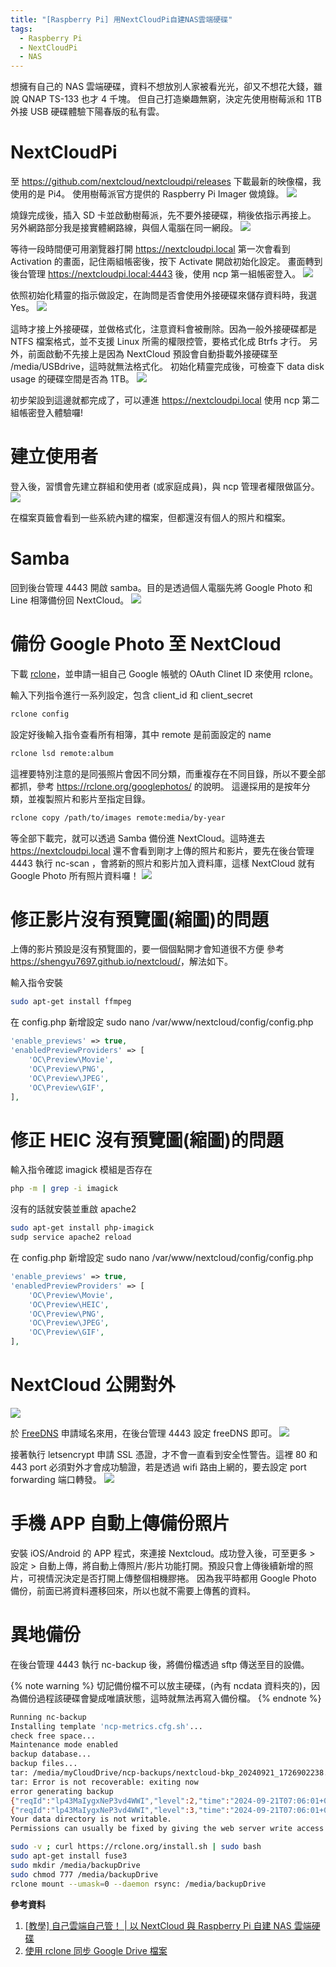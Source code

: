 ```yaml
---
title: "[Raspberry Pi] 用NextCloudPi自建NAS雲端硬碟"
tags:
  - Raspberry Pi
  - NextCloudPi
  - NAS
---
```


想擁有自己的 NAS 雲端硬碟，資料不想放別人家被看光光，卻又不想花大錢，雖說 QNAP TS-133 也才 4 千塊。
但自己打造樂趣無窮，決定先使用樹莓派和 1TB 外接 USB 硬碟體驗下陽春版的私有雲。

<!--more-->

# NextCloudPi

至 <https://github.com/nextcloud/nextcloudpi/releases> 下載最新的映像檔，我使用的是 Pi4。
使用樹莓派官方提供的 Raspberry Pi Imager 做燒錄。
![](/assets/rpi_imager.png)

燒錄完成後，插入 SD 卡並啟動樹莓派，先不要外接硬碟，稍後依指示再接上。
另外網路部分我是接實體網路線，與個人電腦在同一網段。
![](/assets/home_net_pi.png)

等待一段時間便可用瀏覽器打開 https://nextcloudpi.local
第一次會看到 Activation 的畫面，記住兩組帳密後，按下 Activate 開啟初始化設定。
畫面轉到後台管理 https://nextcloudpi.local:4443 後，使用 ncp 第一組帳密登入。
![](/assets/ncp_wizard.png)

依照初始化精靈的指示做設定，在詢問是否會使用外接硬碟來儲存資料時，我選 Yes。
![](/assets/ncp_wizard_usb.png)

這時才接上外接硬碟，並做格式化，注意資料會被刪除。因為一般外接硬碟都是 NTFS 檔案格式，並不支援 Linux 所需的權限控管，要格式化成 Btrfs 才行。
另外，前面啟動不先接上是因為 NextCloud 預設會自動掛載外接硬碟至 /media/USBdrive，這時就無法格式化。
初始化精靈完成後，可檢查下 data disk usage 的硬碟空間是否為 1TB。
![](/assets/ncp_system_info.png)

初步架設到這邊就都完成了，可以連進 https://nextcloudpi.local 使用 ncp 第二組帳密登入體驗囉!

# 建立使用者

登入後，習慣會先建立群組和使用者 (或家庭成員)，與 ncp 管理者權限做區分。
![](/assets/ncp_user.png)

在檔案頁籤會看到一些系統內建的檔案，但都還沒有個人的照片和檔案。

# Samba

回到後台管理 4443 開啟 samba。目的是透過個人電腦先將 Google Photo 和 Line 相簿備份回 NextCloud。
![](/assets/ncp_samba.png)

# 備份 Google Photo 至 NextCloud

下載 [rclone](https://rclone.org/downloads/)，並申請一組自己 Google 帳號的 OAuth Clinet ID 來使用 rclone。

輸入下列指令進行一系列設定，包含 client_id 和 client_secret

```sh
rclone config
```

設定好後輸入指令查看所有相簿，其中 remote 是前面設定的 name

```sh
rclone lsd remote:album
```

這裡要特別注意的是同張照片會因不同分類，而重複存在不同目錄，所以不要全部都抓，參考 <https://rclone.org/googlephotos/> 的說明。
這邊採用的是按年分類，並複製照片和影片至指定目錄。

```sh
rclone copy /path/to/images remote:media/by-year
```

等全部下載完，就可以透過 Samba 備份進 NextCloud。這時進去 https://nextcloudpi.local 還不會看到剛才上傳的照片和影片，要先在後台管理 4443 執行 nc-scan ，會將新的照片和影片加入資料庫，這樣 NextCloud 就有 Google Photo 所有照片資料囉！
![](/assets/ncp_scan.png)

# 修正影片沒有預覽圖(縮圖)的問題

上傳的影片預設是沒有預覽圖的，要一個個點開才會知道很不方便
參考 <https://shengyu7697.github.io/nextcloud/>，解法如下。

輸入指令安裝

```sh
sudo apt-get install ffmpeg
```

在 config.php 新增設定
sudo nano /var/www/nextcloud/config/config.php

```php
'enable_previews' => true,
'enabledPreviewProviders' => [
    'OC\Preview\Movie',
    'OC\Preview\PNG',
    'OC\Preview\JPEG',
    'OC\Preview\GIF',
],
```

# 修正 HEIC 沒有預覽圖(縮圖)的問題

輸入指令確認 imagick 模組是否存在
```sh
php -m | grep -i imagick
```

沒有的話就安裝並重啟 apache2
```sh
sudo apt-get install php-imagick
sudp service apache2 reload
```

在 config.php 新增設定
sudo nano /var/www/nextcloud/config/config.php

```php
'enable_previews' => true,
'enabledPreviewProviders' => [
    'OC\Preview\Movie',
    'OC\Preview\HEIC',
    'OC\Preview\PNG',
    'OC\Preview\JPEG',
    'OC\Preview\GIF',
],
```

# NextCloud 公開對外

![](/assets/freedns.png)

於 [FreeDNS](https://freedns.afraid.org/) 申請域名來用，在後台管理 4443 設定 freeDNS 即可。
![](/assets/ncp_freedns.png)

接著執行 letsencrypt 申請 SSL 憑證，才不會一直看到安全性警告。這裡 80 和 443 port 必須對外才會成功驗證，若是透過 wifi 路由上網的，要去設定 port forwarding 端口轉發。
![](/assets/ncp_ssl.png)

# 手機 APP 自動上傳備份照片

安裝 iOS/Android 的 APP 程式，來連接 Nextcloud。成功登入後，可至更多 > 設定 > 自動上傳，將自動上傳照片/影片功能打開。預設只會上傳後續新增的照片，可視情況決定是否打開上傳整個相機膠捲。
因為我平時都用 Google Photo 備份，前面已將資料遷移回來，所以也就不需要上傳舊的資料。

# 異地備份

在後台管理 4443 執行 nc-backup 後，將備份檔透過 sftp 傳送至目的設備。

{% note warning %}
切記備份檔不可以放主硬碟，(內有 ncdata 資料夾的)，因為備份過程該硬碟會變成唯讀狀態，這時就無法再寫入備份檔。
{% endnote %}

```sh
Running nc-backup
Installing template 'ncp-metrics.cfg.sh'...
check free space...
Maintenance mode enabled
backup database...
backup files...
tar: /media/myCloudDrive/ncp-backups/nextcloud-bkp_20240921_1726902238.tar: Cannot write: Read-only file system
tar: Error is not recoverable: exiting now
error generating backup
{"reqId":"lp43MaIygxNeP3vd4WWI","level":2,"time":"2024-09-21T07:06:01+00:00","remoteAddr":"","user":"--","app":"no app in context","method":"","url":"--","message":"Temporary directory /media/myCloudDrive/ncdata/data/tmp is not present or writable","userAgent":"--","version":"29.0.4.1","data":[]}
{"reqId":"lp43MaIygxNeP3vd4WWI","level":3,"time":"2024-09-21T07:06:01+00:00","remoteAddr":"","user":"--","app":"PHP","method":"","url":"--","message":"fopen(/media/myCloudDrive/ncdata/data/data_dir_writability_test_66ee70595461e.tmp): Failed to open stream: Read-only file system at /var/www/nextcloud/lib/private/legacy/OC_Util.php#572","userAgent":"--","version":"29.0.4.1","data":{"app":"PHP"}}
Your data directory is not writable.
Permissions can usually be fixed by giving the web server write access to the root directory. See https://docs.nextcloud.com/server/29/go.php?to=admin-dir_permissions.
```

```sh
sudo -v ; curl https://rclone.org/install.sh | sudo bash
sudo apt-get install fuse3
sudo mkdir /media/backupDrive
sudo chmod 777 /media/backupDrive
rclone mount --umask=0 --daemon rsync: /media/backupDrive
```

**參考資料**

1. [\[教學\] 自己雲端自己管！ | 以 NextCloud 與 Raspberry Pi 自建 NAS 雲端硬碟](https://vocus.cc/article/63a3f27cfd897800011b0a0a)
2. [使用 rclone 同步 Google Drive 檔案](https://www.ichiayi.com/tech/rclone)
